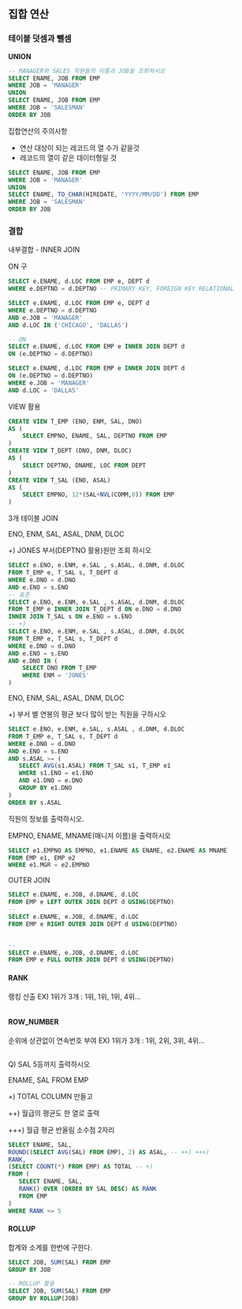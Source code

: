 ## 집합 연산

### 테이블 덧셈과 뺄셈

**UNION**

```SQL
-- MANAGER와 SALES 직원들의 이름과 JOB을 조회하시오
SELECT ENAME, JOB FROM EMP
WHERE JOB = 'MANAGER'
UNION
SELECT ENAME, JOB FROM EMP
WHERE JOB = 'SALESMAN'
ORDER BY JOB
```

집합연산의 주의사항

- 연산 대상이 되는 레코드의 열 수가 같을것
- 레코드의 열이 같은 데이터형일 것

```SQL
SELECT ENAME, JOB FROM EMP
WHERE JOB = 'MANAGER'
UNION
SELECT ENAME, TO_CHAR(HIREDATE, 'YYYY/MM/DD') FROM EMP
WHERE JOB = 'SALESMAN'
ORDER BY JOB
```



### 결합

내부결합 - INNER JOIN

ON 구

```SQL
SELECT e.ENAME, d.LOC FROM EMP e, DEPT d
WHERE e.DEPTNO = d.DEPTNO -- PRIMARY KEY, FOREIGN KEY RELATIONAL

SELECT e.ENAME, d.LOC FROM EMP e, DEPT d
WHERE e.DEPTNO = d.DEPTNO
AND e.JOB = 'MANAGER'
AND d.LOC IN ('CHICAGO', 'DALLAS')

-- ON
SELECT e.ENAME, d.LOC FROM EMP e INNER JOIN DEPT d
ON (e.DEPTNO = d.DEPTNO) 

SELECT e.ENAME, d.LOC FROM EMP e INNER JOIN DEPT d
ON (e.DEPTNO = d.DEPTNO)
WHERE e.JOB = 'MANAGER'
AND d.LOC = 'DALLAS'
```

VIEW 활용

```SQL
CREATE VIEW T_EMP (ENO, ENM, SAL, DNO)
AS (
	SELECT EMPNO, ENAME, SAL, DEPTNO FROM EMP
)
CREATE VIEW T_DEPT (DNO, DNM, DLOC)
AS (
	SELECT DEPTNO, DNAME, LOC FROM DEPT
)
CREATE VIEW T_SAL (ENO, ASAL)
AS (
	SELECT EMPNO, 12*(SAL+NVL(COMM,0)) FROM EMP
)
```

3개 테이블 JOIN

ENO, ENM, SAL, ASAL, DNM, DLOC

+) JONES 부서(DEPTNO 활용)원만 조회 하시오

```SQL
SELECT e.ENO, e.ENM, e.SAL , s.ASAL, d.DNM, d.DLOC 
FROM T_EMP e, T_SAL s, T_DEPT d
WHERE e.DNO = d.DNO
AND e.ENO = s.ENO
-- 표준
SELECT e.ENO, e.ENM, e.SAL , s.ASAL, d.DNM, d.DLOC 
FROM T_EMP e INNER JOIN T_DEPT d ON e.DNO = d.DNO
INNER JOIN T_SAL s ON e.ENO = s.ENO
-- +)
SELECT e.ENO, e.ENM, e.SAL , s.ASAL, d.DNM, d.DLOC 
FROM T_EMP e, T_SAL s, T_DEPT d
WHERE e.DNO = d.DNO
AND e.ENO = s.ENO
AND e.DNO IN (
    SELECT DNO FROM T_EMP 
    WHERE ENM = 'JONES'
)
```

ENO, ENM, SAL, ASAL, DNM, DLOC

+) 부서 별 연봉의 평균 보다 많이 받는 직원을 구하시오

```SQL
SELECT e.ENO, e.ENM, e.SAL, s.ASAL , d.DNM, d.DLOC 
FROM T_EMP e, T_SAL s, T_DEPT d
WHERE e.DNO = d.DNO
AND e.ENO = s.ENO
AND s.ASAL >= (
   SELECT AVG(s1.ASAL) FROM T_SAL s1, T_EMP e1
   WHERE s1.ENO = e1.ENO 
   AND e1.DNO = e.DNO
   GROUP BY e1.DNO
)
ORDER BY s.ASAL
```

직원의 정보를 출력하시오.

EMPNO, ENAME, MNAME(매니저 이름)을 출력하시오

```sql
SELECT e1.EMPNO AS EMPNO, e1.ENAME AS ENAME, e2.ENAME AS MNAME 
FROM EMP e1, EMP e2
WHERE e1.MGR = e2.EMPNO
```

OUTER JOIN

```SQL
SELECT e.ENAME, e.JOB, d.DNAME, d.LOC 
FROM EMP e LEFT OUTER JOIN DEPT d USING(DEPTNO)
--
SELECT e.ENAME, e.JOB, d.DNAME, d.LOC 
FROM EMP e RIGHT OUTER JOIN DEPT d USING(DEPTNO)


--
SELECT e.ENAME, e.JOB, d.DNAME, d.LOC 
FROM EMP e FULL OUTER JOIN DEPT d USING(DEPTNO)

```

#### RANK

랭킹 산출 EX) 1위가 3개 : 1위, 1위, 1위, 4위...

```SQL

```

#### ROW_NUMBER

순위에 상관없이 연속번호 부여 EX) 1위가 3개 : 1위, 2위, 3위, 4위...

```SQL

```

Q) SAL 5등까지 출력하시오

ENAME, SAL FROM EMP

+) TOTAL COLUMN 만들고

++) 월급의 평균도 한 열로 출력

+++) 월급 평균 반올림 소수점 2자리

```SQL
SELECT ENAME, SAL,
ROUND((SELECT AVG(SAL) FROM EMP), 2) AS ASAL, -- ++) +++)
RANK, 
(SELECT COUNT(*) FROM EMP) AS TOTAL -- +)
FROM (
   SELECT ENAME, SAL,
   RANK() OVER (ORDER BY SAL DESC) AS RANK
   FROM EMP
)
WHERE RANK <= 5
```

#### ROLLUP 

합계와 소계를 한번에 구한다.

```SQL
SELECT JOB, SUM(SAL) FROM EMP
GROUP BY JOB

-- ROLLUP 활용
SELECT JOB, SUM(SAL) FROM EMP
GROUP BY ROLLUP(JOB)
```

